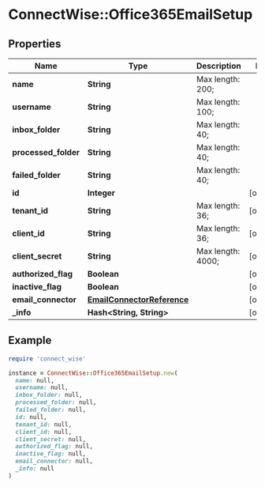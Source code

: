 # ConnectWise::Office365EmailSetup

## Properties

| Name | Type | Description | Notes |
| ---- | ---- | ----------- | ----- |
| **name** | **String** |  Max length: 200; |  |
| **username** | **String** |  Max length: 100; |  |
| **inbox_folder** | **String** |  Max length: 40; |  |
| **processed_folder** | **String** |  Max length: 40; |  |
| **failed_folder** | **String** |  Max length: 40; |  |
| **id** | **Integer** |  | [optional] |
| **tenant_id** | **String** |  Max length: 36; | [optional] |
| **client_id** | **String** |  Max length: 36; | [optional] |
| **client_secret** | **String** |  Max length: 4000; | [optional] |
| **authorized_flag** | **Boolean** |  | [optional] |
| **inactive_flag** | **Boolean** |  | [optional] |
| **email_connector** | [**EmailConnectorReference**](EmailConnectorReference.md) |  | [optional] |
| **_info** | **Hash&lt;String, String&gt;** |  | [optional] |

## Example

```ruby
require 'connect_wise'

instance = ConnectWise::Office365EmailSetup.new(
  name: null,
  username: null,
  inbox_folder: null,
  processed_folder: null,
  failed_folder: null,
  id: null,
  tenant_id: null,
  client_id: null,
  client_secret: null,
  authorized_flag: null,
  inactive_flag: null,
  email_connector: null,
  _info: null
)
```

